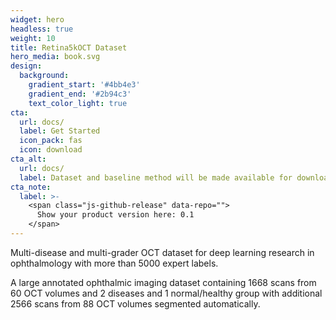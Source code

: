 ```yaml
---
widget: hero
headless: true
weight: 10
title: Retina5kOCT Dataset
hero_media: book.svg
design:
  background:
    gradient_start: '#4bb4e3'
    gradient_end: '#2b94c3'
    text_color_light: true
cta:
  url: docs/
  label: Get Started
  icon_pack: fas
  icon: download
cta_alt:
  url: docs/
  label: Dataset and baseline method will be made available for download soon
cta_note:
  label: >-
    <span class="js-github-release" data-repo="">
      Show your product version here: 0.1
    </span>
---
```


Multi-disease and multi-grader OCT dataset for deep learning research in ophthalmology with more than 5000 expert labels.

A large annotated ophthalmic imaging dataset containing 1668 scans from 60 OCT volumes and 2 diseases and 1 normal/healthy group with additional
2566 scans from 88 OCT volumes segmented automatically.
